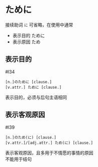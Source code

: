 
# ために

 接续助词
`に` 可省略，在使用中通常
- 表示目的 ために
- 表示原因 ため
## 表示目的  
#l34  

```nihongo
[n.]のために [clause.]
[v.attr.] ために [clause.]
```

表示目的，必须与后句主语相同  
## 表示客观原因
 #l39
 
 ```nihongo
[n.]のため(に) [clause.]
[v.attr.]/[adj.attr.] ため(に) [clause.]
```

表示客观原因，且多用于不情愿的事情的原因  
不能用于结句  